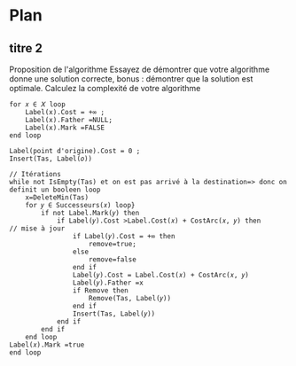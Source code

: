 # Plan
## titre 2
Proposition de l'algorithme 
Essayez de démontrer que votre algorithme donne une solution correcte, bonus : démontrer que la solution est optimale.
Calculez la complexité de votre algorithme


```
for 𝑥 ∈ 𝑋 loop
    Label(x).Cost = +∞ ; 
    Label(x).Father =NULL; 
    Label(x).Mark =FALSE
end loop

Label(point d'origine).Cost = 0 ;
Insert(Tas, Label(𝑜))

// Itérations
while not IsEmpty(Tas) et on est pas arrivé à la destination=> donc on definit un booleen loop
    x=DeleteMin(Tas)
    for 𝑦 ∈ Successeurs(𝑥) loop}
        if not Label.Mark(𝑦) then
            if Label(𝑦).Cost >Label.Cost(𝑥) + CostArc(𝑥, 𝑦) then
// mise à jour
                if Label(𝑦).Cost = +∞ then
                    remove=true;
                else
                    remove=false
                end if
                Label(𝑦).Cost = Label.Cost(𝑥) + CostArc(𝑥, 𝑦)
                Label(𝑦).Father =x
                if Remove then
                    Remove(Tas, Label(𝑦))
                end if
                Insert(Tas, Label(𝑦))
            end if
        end if
    end loop
Label(𝑥).Mark =true
end loop
```
